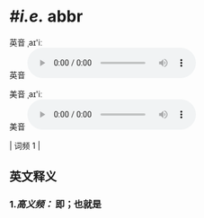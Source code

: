 # ***\#i.e.*** abbr
英音 ˌaɪ'iː  
英音
<audio src="./media/i.e.1.aac" controls="controls"></audio>

美音 ˌaɪ'iː  
美音
<audio src="./media/i.e.2.aac" controls="controls"></audio>



| 词频 1 |  

英文释义
---
### 1.*高义频：* **即；也就是**  


